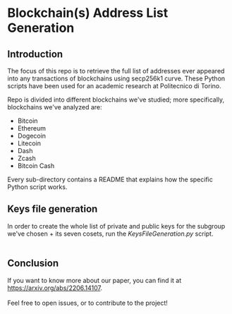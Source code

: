 # Blockchain(s) Address List Generation
## Introduction
The focus of this repo is to retrieve the full list of addresses ever appeared into any transactions of blockchains using secp256k1 curve. 
These Python scripts have been used for an academic research at Politecnico di Torino.

Repo is divided into different blockchains we've studied; more specifically, blockchains we've analyzed are: 
- Bitcoin 
- Ethereum
- Dogecoin
- Litecoin 
- Dash
- Zcash
- Bitcoin Cash

Every sub-directory contains a README that explains how the specific Python script works.

## Keys file generation 
In order to create the whole list of private and public keys for the subgroup we've chosen + its seven cosets, run the *KeysFileGeneration.py* script. 
<br><br>

## Conclusion
If you want to know more about our paper, you can find it at https://arxiv.org/abs/2206.14107.
<br><br>
Feel free to open issues, or to contribute to the project!

